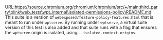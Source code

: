 URL:https://source.chromium.org/chromium/chromium/src/+/main:third_party\blink\web_tests\wpt_internal\isolated-permissions-policy\README.md
This suite is a version of `webexposed/feature-policy-features.html` that
is meant to run under `wptserve`. By running under `wptserve`, a virtual
suite version of this test is also added and that suite runs with a flag
that ensures the `wptserve` origin is isolated, using
`--isolated-context-origins`.
